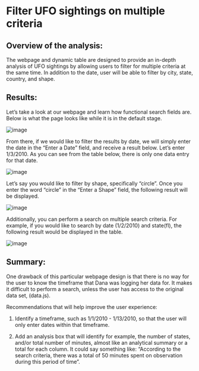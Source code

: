 # Filter UFO sightings on multiple criteria

## Overview of the analysis:

The webpage and dynamic table are designed to provide an in-depth analysis of UFO sightings by allowing users to filter for multiple criteria at the same time. In addition to the date, user will be able to filter by city, state, country, and shape.

## Results:

Let’s take a look at our webpage and learn how functional search fields are. Below is what the page looks like while it is in the default stage.

![image](https://user-images.githubusercontent.com/107759305/213323148-3159b3ee-ad27-43db-9cff-8260a3247dbe.png)

From there, if we would like to filter the results by date, we will simply enter the date in the “Enter a Date” field, and receive a result below. Let’s enter 1/3/2010. As you can see from the table below, there is only one data entry for that date. 

![image](https://user-images.githubusercontent.com/107759305/213323215-ecfd1ef8-ffa7-4edf-acb0-fbc89db8c34a.png)

Let’s say you would like to filter by shape, specifically “circle”. Once you enter the word “circle” in the “Enter a Shape” field, the following result will be displayed. 

![image](https://user-images.githubusercontent.com/107759305/213323366-7689112e-b0ca-4c3e-beaf-b2d28736f7d0.png)

Additionally, you can perform a search on multiple search criteria. For example, if you would like to search by date (1/2/2010) and state(fl), the following result would be displayed in the table. 

![image](https://user-images.githubusercontent.com/107759305/213323508-7b67d179-663f-4172-9ebf-6a91a3155aba.png)

## Summary:

One drawback of this particular webpage design is that there is no way for the user to know the timeframe that Dana was logging her data for. It makes it difficult to perform a search, unless the user has access to the original data set, (data.js).

Recommendations that will help improve the user experience:

1. Identify a timeframe, such as 1/1/2010 - 1/13/2010, so that the user will only enter dates within that timeframe.

2. Add an analysis box that will identify for example, the number of states, and/or total number of minutes, almost like an analytical summary or a total for each column. It could say something like: “According to the search criteria, there was a total of 50 minutes spent on observation during this period of time”.
